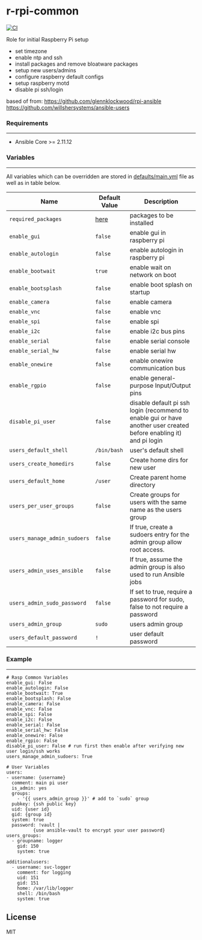 # r-rpi-common

[![CI](https://github.com/sudovinh/ansible-r-rpi-common/actions/workflows/ansible-lints.yml/badge.svg?branch=main)](https://github.com/sudovinh/ansible-r-rpi-common/actions/workflows/ansible-lints.yml)

Role for initial Raspberry Pi setup

- set timezone
- enable ntp and ssh
- install packages and remove bloatware packages
- setup new users/admins
- configure raspberry default configs
- setup raspberry motd
- disable pi ssh/login

based of from:
https://github.com/glennklockwood/rpi-ansible
https://github.com/willshersystems/ansible-users

### Requirements
------------
- Ansible Core >= 2.11.12

### Variables
--------------
All variables which can be overridden are stored in [defaults/main.yml](defaults/main.yml) file as well as in table below.

| Name           | Default Value | Description                        |
| -------------- | ------------- | -----------------------------------|
| `required_packages` | [here](defaults/main.yml) | packages to be installed |
| `enable_gui` | `false` | enable gui in raspberry pi |
| `enable_autologin` | `false`  | enable autologin in raspberry pi |
| `enable_bootwait` | `true`  | enable wait on network on boot |
| `enable_bootsplash` | `false`  | enable boot splash on startup |
| `enable_camera` | `false`  | enable camera |
| `enable_vnc` | `false`  | enable vnc|
| `enable_spi` | `false`  | enable spi |
| `enable_i2c` | `false`  | enable i2c bus pins |
| `enable_serial` | `false`  | enable serial console |
| `enable_serial_hw` | `false`  | enable serial hw |
| `enable_onewire` | `false`  | enable onewire communication bus |
| `enable_rgpio` | `false`  | enable general-purpose Input/Output pins |
| `disable_pi_user` | `false`  | disable default pi ssh login (recommend to enable gui or have another user created before enabling it) and pi login|
| `users_default_shell` | `/bin/bash` | user's default shell |
| `users_create_homedirs` | `false` | Create home dirs for new user |
| `users_default_home` | `/user` | Create parent home directory |
| `users_per_user_groups` | `false` | Create groups for users with the same name as the users group |
| `users_manage_admin_sudoers` | `false` | If true, create a sudoers entry for the admin group allow root access. |
| `users_admin_uses_ansible` | `false` | If true, assume the admin group is also used to run Ansible jobs |
| `users_admin_sudo_password` | `false` | If set to true, require a password for sudo, false to not require a password |
| `users_admin_group` | `sudo` | users admin group |
| `users_default_password` | `!` | user default password |

### Example
-----------
```
# Rasp Common Variables
enable_gui: False
enable_autologin: False
enable_bootwait: True
enable_bootsplash: False
enable_camera: False
enable_vnc: False
enable_spi: False
enable_i2c: False
enable_serial: False
enable_serial_hw: False
enable_onewire: False
enable_rgpio: False
disable_pi_user: False # run first then enable after verifying new user login/ssh works
users_manage_admin_sudoers: True

# User Variables
users:
- username: {username}
  comment: main pi user
  is_admin: yes
  groups: 
    - '{{ users_admin_group }}' # add to `sudo` group
  pubkey: {ssh public key}
  uid: {user id}
  gid: {group id}
  system: true
  password: !vault |
          {use ansible-vault to encrypt your user password}
users_groups:
  - groupname: logger
    gid: 150
    system: true

additionalusers:
  - username: svc-logger
    comment: for logging
    uid: 151
    gid: 151
    home: /var/lib/logger
    shell: /bin/bash
    system: true
```

License
-------
MIT
